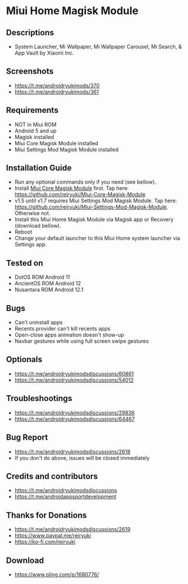 # Miui Home Magisk Module

## Descriptions
- System Launcher, Mi Wallpaper, Mi Wallpaper Carousel, Mi Search, & App Vault by Xiaomi Inc.

## Screenshots
- https://t.me/androidryukimods/370
- https://t.me/androidryukimods/361

## Requirements
- NOT in Miui ROM
- Android 5 and up
- Magisk installed
- Miui Core Magisk Module installed
- Miui Settings Mod Magisk Module installed

## Installation Guide
- Run any optional commands only if you need (see bellow).
- Install [Miui Core Magisk Module](https://github.com/reiryuki/Miui-Core-Magisk-Module) first. Tap here: https://github.com/reiryuki/Miui-Core-Magisk-Module
- v1.5 until v1.7 requires Miui Settings Mod Magisk Module. Tap here: https://github.com/reiryuki/Miui-Settings-Mod-Magisk-Module. Otherwise not.
- Install this Miui Home Magisk Module via Magisk app or Recovery (download bellow).
- Reboot
- Change your default launcher to this Miui Home system launcher via Settings app.

## Tested on
- DotOS ROM Android 11
- AncientOS ROM Android 12
- Nusantara ROM Android 12.1

## Bugs
- Can't uninstall apps
- Recents provider can't kill recents apps
- Open-close apps animation doesn't show-up
- Navbar gestures while using full screen swipe gestures

## Optionals
- https://t.me/androidryukimodsdiscussions/60861
- https://t.me/androidryukimodsdiscussions/54012

## Troubleshootings
- https://t.me/androidryukimodsdiscussions/29836
- https://t.me/androidryukimodsdiscussions/64467

## Bug Report
- https://t.me/androidryukimodsdiscussions/2618
- If you don't do above, issues will be closed immediately

## Credits and contributors
- https://t.me/androidryukimodsdiscussions
- https://t.me/androidappsportdevelopment

## Thanks for Donations
- https://t.me/androidryukimodsdiscussions/2619
- https://www.paypal.me/reiryuki
- https://ko-fi.com/reiryuki

## Download
- https://www.pling.com/p/1680776/
